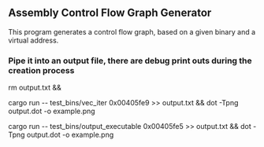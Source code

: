 ## Assembly Control Flow Graph Generator

This program generates a control flow graph, based on a given binary and a virtual address.

### Pipe it into an output file, there are debug print outs during the creation process

rm output.txt &&

cargo run -- test_bins/vec_iter 0x00405fe9  >> output.txt && dot -Tpng output.dot -o example.png

cargo run -- test_bins/output_executable 0x00405fe5  >> output.txt && dot -Tpng output.dot -o example.png